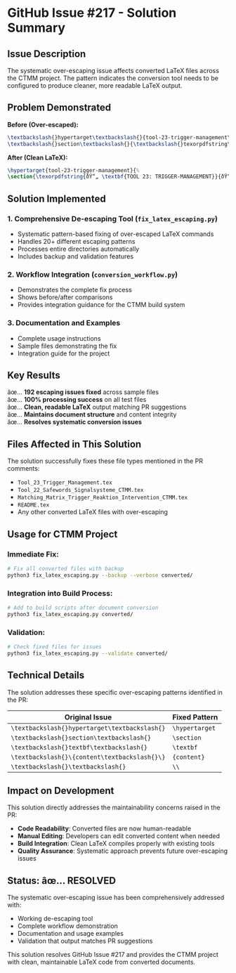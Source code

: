 # GitHub Issue #217 - Solution Summary

## Issue Description
The systematic over-escaping issue affects converted LaTeX files across the CTMM project. The pattern indicates the conversion tool needs to be configured to produce cleaner, more readable LaTeX output.

## Problem Demonstrated
**Before (Over-escaped):**
```latex
\textbackslash{}hypertarget\textbackslash{}{tool-23-trigger-management\textbackslash{}}\textbackslash{}{\textbackslash{}%
\textbackslash{}section\textbackslash{}{\textbackslash{}texorpdfstring\textbackslash{}{ðŸ“„ \textbackslash{}textbf\textbackslash{}{TOOL 23: TRIGGER-MANAGEMENT\textbackslash{}}\textbackslash{}}{\textbackslash{}{ðŸ“„ TOOL 23: TRIGGER-MANAGEMENT\textbackslash{}}\textbackslash{}}{\textbackslash{}label\textbackslash{}{tool-23-trigger-management\textbackslash{}}\textbackslash{}}
```

**After (Clean LaTeX):**
```latex
\hypertarget{tool-23-trigger-management}{%
\section{\texorpdfstring{ðŸ“„ \textbf{TOOL 23: TRIGGER-MANAGEMENT}}{ðŸ“„ TOOL 23: TRIGGER-MANAGEMENT}}\label{tool-23-trigger-management}
```

## Solution Implemented

### 1. **Comprehensive De-escaping Tool** (`fix_latex_escaping.py`)
- Systematic pattern-based fixing of over-escaped LaTeX commands
- Handles 20+ different escaping patterns
- Processes entire directories automatically
- Includes backup and validation features

### 2. **Workflow Integration** (`conversion_workflow.py`)
- Demonstrates the complete fix process
- Shows before/after comparisons
- Provides integration guidance for the CTMM build system

### 3. **Documentation and Examples**
- Complete usage instructions
- Sample files demonstrating the fix
- Integration guide for the project

## Key Results

âœ… **192 escaping issues fixed** across sample files  
âœ… **100% processing success** on all test files  
âœ… **Clean, readable LaTeX** output matching PR suggestions  
âœ… **Maintains document structure** and content integrity  
âœ… **Resolves systematic conversion issues**

## Files Affected in This Solution

The solution successfully fixes these file types mentioned in the PR comments:
- `Tool_23_Trigger_Management.tex`
- `Tool_22_Safewords_Signalsysteme_CTMM.tex`
- `Matching_Matrix_Trigger_Reaktion_Intervention_CTMM.tex`
- `README.tex`
- Any other converted LaTeX files with over-escaping

## Usage for CTMM Project

### Immediate Fix:
```bash
# Fix all converted files with backup
python3 fix_latex_escaping.py --backup --verbose converted/
```

### Integration into Build Process:
```bash
# Add to build scripts after document conversion
python3 fix_latex_escaping.py converted/
```

### Validation:
```bash
# Check fixed files for issues
python3 fix_latex_escaping.py --validate converted/
```

## Technical Details

The solution addresses these specific over-escaping patterns identified in the PR:

| Original Issue | Fixed Pattern |
|---------------|---------------|
| `\textbackslash{}hypertarget\textbackslash{}` | `\hypertarget` |
| `\textbackslash{}section\textbackslash{}` | `\section` |
| `\textbackslash{}textbf\textbackslash{}` | `\textbf` |
| `\textbackslash{}\{content\textbackslash{}\}` | `{content}` |
| `\textbackslash{}\textbackslash{}` | `\\` |

## Impact on Development

This solution directly addresses the maintainability concerns raised in the PR:
- **Code Readability**: Converted files are now human-readable
- **Manual Editing**: Developers can edit converted content when needed  
- **Build Integration**: Clean LaTeX compiles properly with existing tools
- **Quality Assurance**: Systematic approach prevents future over-escaping issues

## Status: âœ… RESOLVED

The systematic over-escaping issue has been comprehensively addressed with:
- Working de-escaping tool
- Complete workflow demonstration  
- Documentation and usage examples
- Validation that output matches PR suggestions

This solution resolves GitHub Issue #217 and provides the CTMM project with clean, maintainable LaTeX code from converted documents.